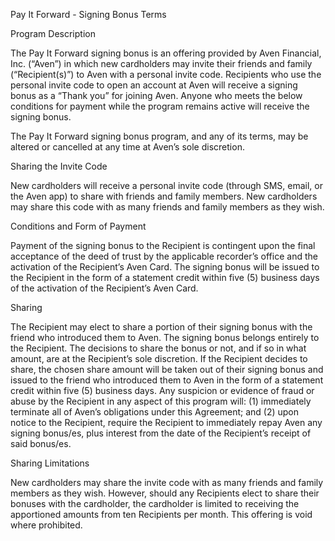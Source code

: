 Pay It Forward - Signing Bonus Terms

Program Description

The Pay It Forward signing bonus is an offering provided by Aven Financial, Inc. (“Aven”) in which new cardholders may
invite their friends and family (“Recipient(s)”) to Aven with a personal invite code. Recipients who use the personal invite
code to open an account at Aven will receive a signing bonus as a “Thank you” for joining Aven. Anyone who meets the
below conditions for payment while the program remains active will receive the signing bonus.

The Pay It Forward signing bonus program, and any of its terms, may be altered or cancelled at any time at Aven’s sole
discretion.

Sharing the Invite Code

New cardholders will receive a personal invite code (through SMS, email, or the Aven app) to share with friends and family
members. New cardholders may share this code with as many friends and family members as they wish.

Conditions and Form of Payment

Payment of the signing bonus to the Recipient is contingent upon the final acceptance of the deed of trust by the
applicable recorder’s office and the activation of the Recipient’s Aven Card. The signing bonus will be issued to the
Recipient in the form of a statement credit within five (5) business days of the activation of the Recipient’s Aven Card.

Sharing

The Recipient may elect to share a portion of their signing bonus with the friend who introduced them to Aven. The signing
bonus belongs entirely to the Recipient. The decisions to share the bonus or not, and if so in what amount, are at the
Recipient’s sole discretion. If the Recipient decides to share, the chosen share amount will be taken out of their signing
bonus and issued to the friend who introduced them to Aven in the form of a statement credit within five (5) business days.
Any suspicion or evidence of fraud or abuse by the Recipient in any aspect of this program will: (1) immediately terminate
all of Aven’s obligations under this Agreement; and (2) upon notice to the Recipient, require the Recipient to immediately
repay Aven any signing bonus/es, plus interest from the date of the Recipient’s receipt of said bonus/es.

Sharing Limitations

New cardholders may share the invite code with as many friends and family members as they wish. However, should any
Recipients elect to share their bonuses with the cardholder, the cardholder is limited to receiving the apportioned amounts
from ten Recipients per month. This offering is void where prohibited.
